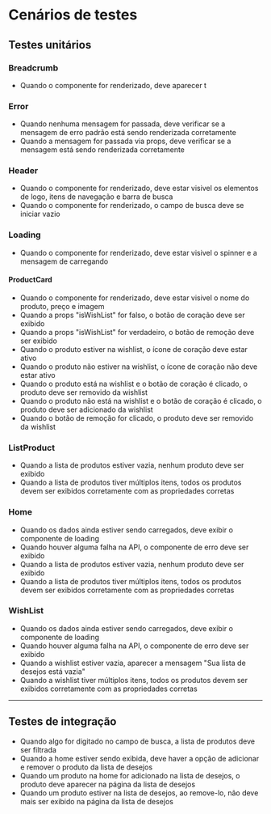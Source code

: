 # Cenários de testes

## Testes unitários

### Breadcrumb
- Quando o componente for renderizado, deve aparecer t

### Error
- Quando nenhuma mensagem for passada, deve verificar se a mensagem de erro padrão está sendo renderizada corretamente
- Quando a mensagem for passada via props, deve verificar se a mensagem está sendo renderizada corretamente

### Header 
- Quando o componente for renderizado, deve estar visivel os elementos de logo, itens de navegação e barra de busca
- Quando o componente for renderizado, o campo de busca deve se iniciar vazio

### Loading 
- Quando o componente for renderizado, deve estar visivel o spinner e a mensagem de carregando 

#### ProductCard 
- Quando o componente for renderizado, deve estar visivel o nome do produto, preço e imagem
- Quando a props "isWishList" for falso, o botão de coração deve ser exibido
- Quando a props "isWishList" for verdadeiro, o botão de remoção deve ser exibido
- Quando o produto estiver na wishlist, o ícone de coração deve estar ativo
- Quando o produto não estiver na wishlist, o ícone de coração não deve estar ativo
- Quando o produto está na wishlist e o botão de coração é clicado, o produto deve ser removido da wishlist
- Quando o produto não está na wishlist e o botão de coração é clicado, o produto deve ser adicionado da wishlist
- Quando o botão de remoção for clicado, o produto deve ser removido da wishlist

### ListProduct 
- Quando a lista de produtos estiver vazia, nenhum produto deve ser exibido
- Quando a lista de produtos tiver múltiplos itens, todos os produtos devem ser exibidos corretamente com as propriedades corretas

### Home 
- Quando os dados ainda estiver sendo carregados, deve exibir o componente de loading
- Quando houver alguma falha na API, o componente de erro deve ser exibido
- Quando a lista de produtos estiver vazia, nenhum produto deve ser exibido
- Quando a lista de produtos tiver múltiplos itens, todos os produtos devem ser exibidos corretamente com as propriedades corretas

### WishList 
- Quando os dados ainda estiver sendo carregados, deve exibir o componente de loading
- Quando houver alguma falha na API, o componente de erro deve ser exibido
- Quando a wishlist estiver vazia, aparecer a mensagem "Sua lista de desejos está vazia"
- Quando a wishlist tiver múltiplos itens, todos os produtos devem ser exibidos corretamente com as propriedades corretas

---

## Testes de integração 
- Quando algo for digitado no campo de busca, a lista de produtos deve ser filtrada
- Quando a home estiver sendo exibida, deve haver a opção de adicionar e remover o produto da lista de desejos
- Quando um produto na home for adicionado na lista de desejos, o produto deve aparecer na página da lista de desejos
- Quando um produto estiver na lista de desejos, ao remove-lo, não deve mais ser exibido na página da lista de desejos
